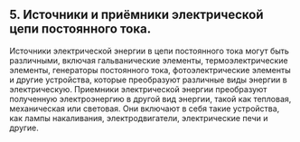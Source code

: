 ## 5. Источники и приёмники электрической цепи постоянного тока. 
Источники электрической энергии в цепи постоянного тока могут быть различными, включая гальванические элементы, термоэлектрические элементы, генераторы постоянного тока, фотоэлектрические элементы и другие устройства, которые преобразуют различные виды энергии в электрическую. Приемники электрической энергии преобразуют полученную электроэнергию в другой вид энергии, такой как тепловая, механическая или световая. Они включают в себя такие устройства, как лампы накаливания, электродвигатели, электрические печи и другие.
